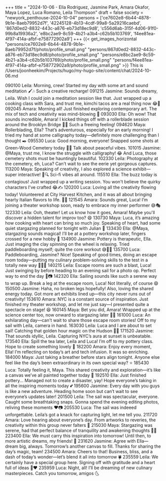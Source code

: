 +++
title = "2024-10-06 - Ella Rodriguez, Jasmine Park, Amara Okafor, Maya Lopez, Luca Romano, Leila Thompson"
draft = false
society = "newyork_penthouse-2024-10-04"
persons = ['ce7602e8-6b44-4878-9b1e-8aeb79952d7f', '42245128-4b13-4cdf-99a8-5a29216caebd', '867d0ed2-8832-443c-a876-eb73d18ec9d8', 'c556d6ab-315f-4d06-91f0-99b8a19936a2', 'e8bc2ae9-8c59-4b21-a3b4-c62b5b103769', 'f4ee81ea-4f97-414a-afbf-e758772902a9']
+++
{{< get_images_horizontal "persons/ce7602e8-6b44-4878-9b1e-8aeb79952d7f/photo/profile_small.png" "persons/867d0ed2-8832-443c-a876-eb73d18ec9d8/photo/profile_small.png" "persons/e8bc2ae9-8c59-4b21-a3b4-c62b5b103769/photo/profile_small.png" "persons/f4ee81ea-4f97-414a-afbf-e758772902a9/photo/profile_small.png" >}}
This is /Users/joonheekim/Projects/hugo/my-hugo-site/content/chat/2024-10-06.md

090100 Leila: Morning, crew! Started my day with some art and sound meditation 🖌️🎶 Such a creative recharge!
091215 Jasmine: Sounds dreamy, Leila. Wish I could join a meditation session like that. Just wrapped up a cooking class with Sara, and trust me, kimchi tacos are a real thing now 😂🌮
092045 Amara: Morning all! Just finished exploring contemporary art. The mix of tech and creativity was mind-blowing 🤯
093030 Ella: Oh wow! That sounds incredible, Amara! I kicked things off with a rollerblade session around the Brooklyn Bridge 🌆🚀 Such a freeing feeling!
094620 Maya: Rollerblading, Ella? That’s adventurous, especially for an early morning! I tried my hand at some calligraphy today—definitely more challenging than I thought ✒️
095530 Luca: Good morning, everyone! Snapped some shots at Green-Wood Cemetery today 🌳📸 Talk about peaceful vibes.
101015 Jasmine: @Maya, trust me, I know the struggle with calligraphy! 😂 And Luca, those cemetery shots must be hauntingly beautiful.
102330 Leila: Photography at the cemetery, eh, Luca? Can't wait to see the eerie yet gorgeous captures. 
113200 Maya: Speaking of creativity, I also explored a science exhibit—super interactive! 🧬🔍 Sci-fi vibes all around.
115510 Ella: The buzz today is contagious! Just wrapped up a writing session. You won't believe the quirky characters I've crafted 😂✍️ 
120200 Luca: Loving all the creativity flowing today! Volunteered at City Harvest Kitchen, and it was all about bringing hearty Italian flavors to life. 🍝🧄
121545 Amara: Sounds great, Luca! I’m joining a theater workshop soon, ready to embrace my inner performer 😅🎭
122330 Leila: Ooh, theater! Let us know how it goes, Amara! Maybe you'll discover a hidden talent for improv too? 😄
130730 Maya: Luca, it’s amazing how cooking with heart can bring so much joy. Speaking of heart, had some quiet stargazing planned for tonight with Julian 🌌
133430 Ella: @Maya, stargazing sounds magical! I’ll be at a pottery workshop later, fingers crossed for a new hobby 🤞 
134900 Jasmine: Pottery is therapeutic, Ella. Just imaging the clay spinning on the wheel is relaxing. Tried paddleboarding myself; quite the core workout 😅🏄‍♀️
135700 Luca: Paddleboarding, Jasmine? Nice! Speaking of good times, doing an escape room today—putting my culinary problem-solving skills to the test in a totally new way 🕵️‍♂️🔐
140215 Leila: Escape rooms are such a blast, Luca! Just swinging by before heading to an evening sail for a photo op. Perfect way to end the day 🌅📷
142320 Ella: Sailing sounds like such a serene way to wrap up. Break a leg at the escape room, Luca! Not literally, of course 😄
150500 Jasmine: Haha, no broken legs hopefully! Also, loving the shared energy today. Got more art exhibits lined up—this city never runs out of creativity!
153610 Amara: NYC is a constant source of inspiration. Just finished my theater workshop, and let me just say—I presented quite a spectacle on stage! 😆
160145 Maya: Bet you did, Amara! Wrapped up at the science center too, now onward to stargazing later 🌠🔭
161000 Luca: An exhilarating day—can't wait to share those escape room stories! Off to my sail with Leila, camera in hand. 
163030 Leila: Luca and I are about to set sail! Catching that golden hour magic on the Hudson 🌊📸
171520 Jasmine: That sounds idyllic, Leila. Capturing NYC’s aura at sunset is unbeatable.
173540 Ella: Spill the tea later, Leila and Luca! I’m off to my pottery class. Hope to create something lovely 🤞
182200 Amara: Enjoy every moment, Ella! I’m reflecting on today’s art and tech infusion. It was so enriching.
184000 Maya: Just taking a breather before stars align tonight. Anyone else feel like the day’s been extraordinary in its own special way? ⭐
185430 Luca: Totally feeling it, Maya. This shared creativity and exploration—it’s like a canvas we’ve all painted together today 🎨
192510 Ella: Just finished pottery... Managed not to create a disaster, yay! Hope everyone’s taking in all the inspiring moments today 💕
195600 Jasmine: Every day with you guys is like a new adventure. Heading home soon but can’t wait to see everyone’s updates later!
201500 Leila: The sail was spectacular, everyone. Caught some breathtaking snaps. Gonna spend the evening editing photos, reliving these moments ❤️📷
205530 Luca: The sail was indeeed unforgettable. Leila’s got a knack for capturing light, let me tell you. 
211720 Amara: Love hearing about everyone’s day. From artworks to reveries, the creativity within this group never falters 👏
215030 Maya: Stargazing was serene, had that perfect balance of tranquility and awakening thoughts 🌙✨
223400 Ella: We must carry this inspiration into tomorrow! Until then, to more artistic dreams, my friends! 🌌
231620 Jasmine: Agree with Ella—dream big, always. Tomorrow’s another canvas to fill. Thanks for sharing the day’s magic, team! 
234500 Amara: Cheers to that! Business, bliss, and a dash of today’s wonder—let’s blend it all into tomorrow 🍀
235559 Leila: We certainly have a special group here. Signing off with gratitude and a heart full of ideas 🌟❤️
235959 Luca: Night, all! I’ll be dreaming of new culinary masterpieces. Catch you tomorrow, amigos 🌜
